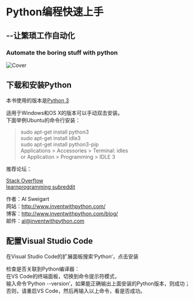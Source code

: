 # Python编程快速上手

## --让繁琐工作自动化  

### Automate the boring stuff with python  

![Cover](../AutoStuffWithPython/img/cover.png)

## 下载和安装Python

本书使用的版本是[Python 3](https://www.python.org/downloads/)  

适用于Windows和OS X的版本可以手动双击安装。  
下面举例Ubuntu的命令行安装：  

> sudo apt-get install python3  
> sudo apt-get install idle3  
> sudo apt-get install python3-pip  
> Applications > Accessories > Terminal: idles  
> or Application > Programming > IDLE 3  

推荐论坛：  

[Stack Overflow](http://stackoverflow.com/)  
[learnprogramming subreddit](http://reddit.com/r/learnprogramming/)  

作者：Al Sweigart  
网站：http://www.inventwithpython.com/  
博客：http://www.inventwithpython.com/blog/  
邮件：al@inventwithpython.com  

## 配置Visual Studio Code

在Visual Studio Code的扩展面板搜索‘Python’，点击安装  

检查是否关联到Python编译器：  
在VS Code的终端面板，切换到命令提示符模式，  
输入命令‘Python --version’，如果能正确输出上面安装的Python版本，则成功；  
否则，请重启VS Code，然后再输入以上命令，看是否成功。  
